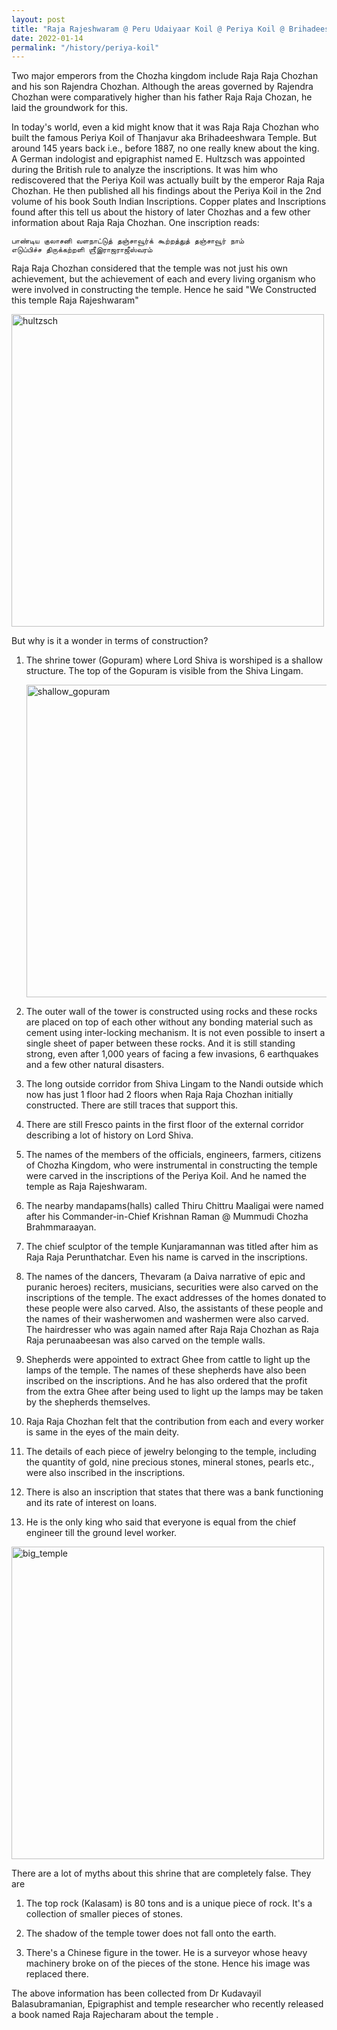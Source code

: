 ```yaml
---
layout: post
title: "Raja Rajeshwaram @ Peru Udaiyaar Koil @ Periya Koil @ Brihadeeshwarar Temple"
date: 2022-01-14
permalink: "/history/periya-koil"
---
```


Two major emperors from the Chozha kingdom include Raja Raja Chozhan and his son Rajendra Chozhan. Although the areas governed by Rajendra Chozhan were comparatively higher than his father Raja Raja Chozan, he laid the groundwork for this.

<!--more-->

In today's world, even a kid might know that it was Raja Raja Chozhan who built the famous Periya Koil of Thanjavur aka Brihadeeshwara Temple. But around 145 years back i.e., before 1887, no one really knew about the king.  A German indologist and epigraphist named E. Hultzsch was appointed during the British rule to analyze the inscriptions.
It was him who rediscovered that the Periya Koil was actually built by the emperor Raja Raja Chozhan. He then published all his findings about the Periya Koil in the 2nd volume of his book South Indian Inscriptions. Copper plates and Inscriptions found after this tell us about the history of later Chozhas and a few other 
information about Raja Raja Chozhan. One inscription reads:

    பாண்டிய குலாசனி வளநாட்டுத் தஞ்சாவூர்க் கூற்றத்துத் தஞ்சாவூர் நாம்
    எடுப்பிச்ச திருக்கற்றளி ஶ்ரீஇராஜராஜீஸ்வரம்

Raja Raja Chozhan considered that the temple was not just his own achievement, but the achievement of each and every living organism who were involved in constructing the temple. Hence he said "We Constructed this temple Raja Rajeshwaram"

<img src="{{ site.url }}/assets/hultzsch.jpg" alt="hultzsch" class="inline" height=500/>

But why is it a wonder in terms of construction?

1. The shrine tower (Gopuram) where Lord Shiva is worshiped is a shallow structure. The top of the Gopuram is visible from the Shiva Lingam.

    <img src="{{ site.url }}/assets/shallow_gopuram.jpg" alt="shallow_gopuram" class="inline" height=500/>

1. The outer wall of the tower is constructed using rocks and these rocks are placed on top of each other without any bonding material such as cement using inter-locking mechanism. It is not even possible to insert a single sheet of paper between these rocks. And it is still standing strong, even after 1,000 years of facing a few invasions, 6 earthquakes and a few other natural disasters.

1. The long outside corridor from Shiva Lingam to the Nandi outside which now has just 1 floor had 2 floors when Raja Raja Chozhan initially constructed. There are still traces that support this. 

2. There are still Fresco paints in the first floor of the external corridor describing a lot of history on Lord Shiva.

3. The names of the members of the officials, engineers, farmers, citizens of Chozha Kingdom,  who were instrumental in constructing the temple were carved in the inscriptions of the Periya Koil. And he named the temple as Raja Rajeshwaram.

4. The nearby mandapams(halls) called Thiru Chittru Maaligai were named after his Commander-in-Chief Krishnan Raman @ Mummudi Chozha Brahmmaraayan.

5. The chief sculptor of the temple Kunjaramannan was titled after him as Raja Raja Perunthatchar. Even his name is carved in the inscriptions.

6. The names of the dancers, Thevaram (a Daiva narrative of epic and puranic heroes) reciters, musicians, securities were also carved on the inscriptions of the temple. The exact addresses of the homes donated to these people were also carved. Also, the assistants of these people and the names of their washerwomen and washermen were also carved. The hairdresser who was again named after Raja Raja Chozhan as Raja Raja perunaabeesan was also carved on the temple walls.

7. Shepherds were appointed to extract Ghee from cattle to light up the lamps of the temple. The names of these shepherds have also been inscribed on the inscriptions. And he has also ordered that the profit from the extra Ghee after being used to light up the lamps may be taken by the shepherds themselves.

8. Raja Raja Chozhan felt that the contribution from each and every worker is same in the eyes of the main deity.

9. The details of each piece of jewelry belonging to the temple, including the quantity of gold, nine precious stones, mineral stones,  pearls etc., were also inscribed in the inscriptions.

10. There is also an inscription that states that there was a bank functioning and its rate of interest on loans.

11. He is the only king who said that everyone is equal from the chief engineer till the ground level worker.

<img src="{{ site.url }}/assets/big_temple.jpg" alt="big_temple" class="inline" height=500/>

There are a lot of myths about this shrine that are completely false. They are

1. The top rock (Kalasam) is 80 tons and is a unique piece of rock. It's a collection of smaller pieces of stones.

2. The shadow of the temple tower does not fall onto the earth.

3. There's a Chinese figure in the tower. He is a surveyor whose heavy machinery broke on of the pieces of the stone. Hence his image was replaced there.

The above information has been collected from Dr Kudavayil Balasubramanian, Epigraphist and temple researcher who recently released a book named Raja Rajecharam about the temple .
